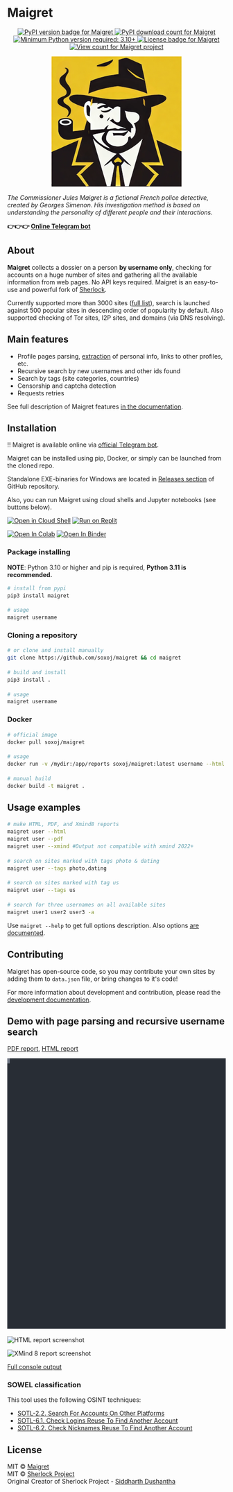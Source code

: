 # Maigret

<p align="center">
  <p align="center">
    <a href="https://pypi.org/project/maigret/">
        <img alt="PyPI version badge for Maigret" src="https://img.shields.io/pypi/v/maigret?style=flat-square" />
    </a>
    <a href="https://pypi.org/project/maigret/">  
        <img alt="PyPI download count for Maigret" src="https://img.shields.io/pypi/dw/maigret?style=flat-square" />
    </a>
    <a href="https://github.com/soxoj/maigret">
        <img alt="Minimum Python version required: 3.10+" src="https://img.shields.io/badge/Python-3.10%2B-brightgreen?style=flat-square" />
    </a>
    <a href="https://github.com/soxoj/maigret/blob/main/LICENSE">
        <img alt="License badge for Maigret" src="https://img.shields.io/github/license/soxoj/maigret?style=flat-square" />
    </a>
    <a href="https://github.com/soxoj/maigret">
        <img alt="View count for Maigret project" src="https://komarev.com/ghpvc/?username=maigret&color=brightgreen&label=views&style=flat-square" />
    </a>
  </p>
  <p align="center">
    <img src="https://raw.githubusercontent.com/soxoj/maigret/main/static/maigret.png" height="300"/>
  </p>
</p>

<i>The Commissioner Jules Maigret is a fictional French police detective, created by Georges Simenon. His investigation method is based on understanding the personality of different people and their interactions.</i>

<b>👉👉👉 [Online Telegram bot](https://t.me/osint_maigret_bot)</b>

## About

**Maigret** collects a dossier on a person **by username only**, checking for accounts on a huge number of sites and gathering all the available information from web pages. No API keys required. Maigret is an easy-to-use and powerful fork of [Sherlock](https://github.com/sherlock-project/sherlock).

Currently supported more than 3000 sites ([full list](https://github.com/soxoj/maigret/blob/main/sites.md)), search is launched against 500 popular sites in descending order of popularity by default. Also supported checking of Tor sites, I2P sites, and domains (via DNS resolving).

## Main features

* Profile pages parsing, [extraction](https://github.com/soxoj/socid_extractor) of personal info, links to other profiles, etc.
* Recursive search by new usernames and other ids found
* Search by tags (site categories, countries)
* Censorship and captcha detection
* Requests retries

See full description of Maigret features [in the documentation](https://maigret.readthedocs.io/en/latest/features.html).

## Installation

‼️ Maigret is available online via [official Telegram bot](https://t.me/osint_maigret_bot).

Maigret can be installed using pip, Docker, or simply can be launched from the cloned repo.

Standalone EXE-binaries for Windows are located in [Releases section](https://github.com/soxoj/maigret/releases) of GitHub repository.

Also, you can run Maigret using cloud shells and Jupyter notebooks (see buttons below). 

[![Open in Cloud Shell](https://user-images.githubusercontent.com/27065646/92304704-8d146d80-ef80-11ea-8c29-0deaabb1c702.png)](https://console.cloud.google.com/cloudshell/open?git_repo=https://github.com/soxoj/maigret&tutorial=README.md)
<a href="https://repl.it/github/soxoj/maigret"><img src="https://replit.com/badge/github/soxoj/maigret" alt="Run on Replit" height="50"></a>

<a href="https://colab.research.google.com/gist/soxoj/879b51bc3b2f8b695abb054090645000/maigret-collab.ipynb"><img src="https://colab.research.google.com/assets/colab-badge.svg" alt="Open In Colab" height="45"></a>
<a href="https://mybinder.org/v2/gist/soxoj/9d65c2f4d3bec5dd25949197ea73cf3a/HEAD"><img src="https://mybinder.org/badge_logo.svg" alt="Open In Binder" height="45"></a>

### Package installing

**NOTE**: Python 3.10 or higher and pip is required, **Python 3.11 is recommended.**

```bash
# install from pypi
pip3 install maigret

# usage
maigret username
```

### Cloning a repository

```bash
# or clone and install manually
git clone https://github.com/soxoj/maigret && cd maigret

# build and install
pip3 install .

# usage
maigret username
```

### Docker

```bash
# official image
docker pull soxoj/maigret

# usage
docker run -v /mydir:/app/reports soxoj/maigret:latest username --html

# manual build
docker build -t maigret .
```

## Usage examples

```bash
# make HTML, PDF, and Xmind8 reports
maigret user --html
maigret user --pdf
maigret user --xmind #Output not compatible with xmind 2022+

# search on sites marked with tags photo & dating
maigret user --tags photo,dating

# search on sites marked with tag us
maigret user --tags us

# search for three usernames on all available sites
maigret user1 user2 user3 -a
```

Use `maigret --help` to get full options description. Also options [are documented](https://maigret.readthedocs.io/en/latest/command-line-options.html).

## Contributing

Maigret has open-source code, so you may contribute your own sites by adding them to `data.json` file, or bring changes to it's code!

For more information about development and contribution, please read the [development documentation](https://maigret.readthedocs.io/en/latest/development.html).

## Demo with page parsing and recursive username search


[PDF report](https://raw.githubusercontent.com/soxoj/maigret/main/static/report_alexaimephotographycars.pdf), [HTML report](https://htmlpreview.github.io/?https://raw.githubusercontent.com/soxoj/maigret/main/static/report_alexaimephotographycars.html)

![animation of recursive search](https://raw.githubusercontent.com/soxoj/maigret/main/static/recursive_search.svg)

![HTML report screenshot](https://raw.githubusercontent.com/soxoj/maigret/main/static/report_alexaimephotography_html_screenshot.png)

![XMind 8 report screenshot](https://raw.githubusercontent.com/soxoj/maigret/main/static/report_alexaimephotography_xmind_screenshot.png)

[Full console output](https://raw.githubusercontent.com/soxoj/maigret/main/static/recursive_search.md)

### SOWEL classification

This tool uses the following OSINT techniques:
- [SOTL-2.2. Search For Accounts On Other Platforms](https://sowel.soxoj.com/other-platform-accounts)
- [SOTL-6.1. Check Logins Reuse To Find Another Account](https://sowel.soxoj.com/logins-reuse)
- [SOTL-6.2. Check Nicknames Reuse To Find Another Account](https://sowel.soxoj.com/nicknames-reuse) 

## License

MIT © [Maigret](https://github.com/soxoj/maigret)<br/>
MIT © [Sherlock Project](https://github.com/sherlock-project/)<br/>
Original Creator of Sherlock Project - [Siddharth Dushantha](https://github.com/sdushantha)
